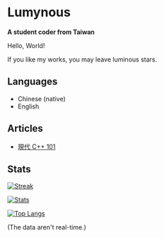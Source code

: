 # Lumynous
**A student coder from Taiwan**

Hello, World!

If you like my works, you may leave luminous stars.

## Languages
- Chinese (native)
- English

## Articles
- [現代 C++ 101](https://hackmd.io/@lumynou5/CppTutorial-zh-tw)

## Stats
[![Streak](https://streak-stats.demolab.com/?user=lumynou5&date_format=Y-m-d&theme=tokyonight&hide_border=true)](https://git.io/streak-stats)

[![Stats](https://github-readme-stats.vercel.app/api?username=lumynou5&show_icons=true&theme=tokyonight&hide_border=true)](https://github.com/anuraghazra/github-readme-stats)

[![Top Langs](https://github-readme-stats.vercel.app/api/top-langs/?username=lumynou5&hide=CMake&exclude_repo=dotfiles&theme=tokyonight&hide_border=true)](https://github.com/anuraghazra/github-readme-stats)

(The data aren't real-time.)
